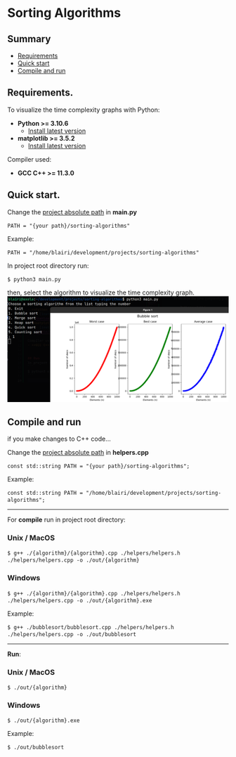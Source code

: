 # Sorting Algorithms

## Summary
- [Requirements](#requirements)
- [Quick start](#quickstart)
- [Compile and run](#compileandrun)

## Requirements. <a name="requirements"></a>
To visualize the time complexity graphs with Python:
- **Python >= 3.10.6**
    - [Install latest version](https://www.python.org/downloads/)
- **matplotlib >= 3.5.2**
    - [Install latest version](https://matplotlib.org/stable/users/getting_started/)

Compiler used:
- **GCC C++ >= 11.3.0**


## Quick start. <a name="quickstart"></a>

Change the [project absolute path](https://github.com/Blairi/sorting-algorithms/blob/main/main.py#L3) in **main.py**

```
PATH = "{your path}/sorting-algorithms"
```
Example:
```
PATH = "/home/blairi/development/projects/sorting-algorithms"
```

In project root directory run:
```
$ python3 main.py
```

then, select the algorithm to visualize the time complexity graph.
![Menu preview](./preview/menu.png)

## Compile and run <a name="compileandrun"></a>

if you make changes to C++ code...

Change the [project absolute path](https://github.com/Blairi/sorting-algorithms/blob/main/helpers/helpers.cpp#L6) in **helpers.cpp**

```
const std::string PATH = "{your path}/sorting-algorithms";
```
Example:
```
const std::string PATH = "/home/blairi/development/projects/sorting-algorithms";
```
<hr />

For **compile** run in project root directory:
### Unix / MacOS
```
$ g++ ./{algorithm}/{algorithm}.cpp ./helpers/helpers.h ./helpers/helpers.cpp -o ./out/{algorithm}
```
### Windows
```
$ g++ ./{algorithm}/{algorithm}.cpp ./helpers/helpers.h ./helpers/helpers.cpp -o ./out/{algorithm}.exe
```

Example:
```
$ g++ ./bubblesort/bubblesort.cpp ./helpers/helpers.h ./helpers/helpers.cpp -o ./out/bubblesort
```
<hr />

**Run**:
### Unix / MacOS
```
$ ./out/{algorithm}
```
### Windows
```
$ ./out/{algorithm}.exe
```

Example:
```
$ ./out/bubblesort
```
